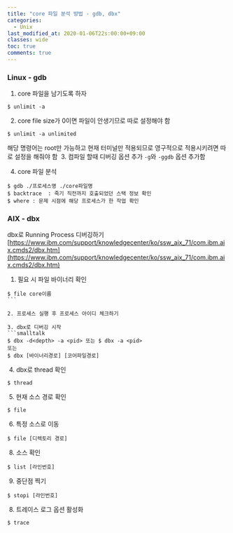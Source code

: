 ```yaml
---
title: "core 파일 분석 방법 - gdb, dbx"
categories:
  - Unix
last_modified_at: 2020-01-06T22s:00:00+09:00
classes: wide
toc: true
comments: true
---
```


### Linux - gdb
1. core 파일을 남기도록 하자     
```smalltalk
$ unlimit -a
```

2. core file size가 0이면 파일이 안생기므로 따로 설정해야 함
```smalltalk
$ unlimit -a unlimited
```
해당 명령어는 root만 가능하고 현재 터미널만 적용되므로 영구적으로 적용시키려면 따로 설정을 해줘야 함
​
3. 컴파일 할때 디버깅 옵션 추가
`-g`와 `-ggdb` 옵션 추가함

4. core 파일 분석
```smalltalk
$ gdb ./프로세스명 ./core파일명
$ backtrace  : 죽기 직전까지 호출되었던 스택 정보 확인
$ where : 문제 시점에 해당 프로세스가 한 작업 확인
```

### AIX - dbx
dbx로 Running Process 디버깅하기
[https://www.ibm.com/support/knowledgecenter/ko/ssw_aix_71/com.ibm.aix.cmds2/dbx.htm](https://www.ibm.com/support/knowledgecenter/ko/ssw_aix_71/com.ibm.aix.cmds2/dbx.htm)


1. 필요 시 파일 바이너리 확인    
```smalltalk
$ file core이름
​```

2. 프로세스 실행 후 프로세스 아이디 체크하기    

3. dbx로 디버깅 시작  
```smalltalk
$ dbx -d<depth> -a <pid> 또는 $ dbx -a <pid>
또는
$ dbx [바이너리경로] [코어파일경로]
```
​
4. dbx로 thread 확인
```smalltalk
$ thread
```
​
5. 현재 소스 경로 확인
```smalltalk
$ file
```
​
6. 특정 소스로 이동
```smalltalk
$ file [디렉토리 경로]
```
​
8. 소스 확인
```smalltalk
$ list [라인번호]
```
​
9. 중단점 찍기
```smalltalk
$ stopi [라인번호]
```
​
8. 트레이스 로그 옵션 활성화
```smalltalk
$ trace
```
